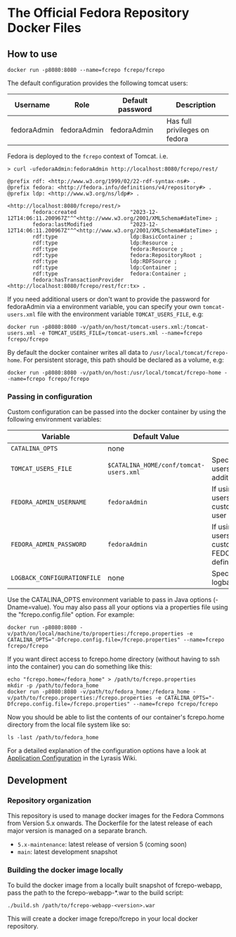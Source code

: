 # The Official Fedora Repository Docker Files

## How to use

```
docker run -p8080:8080 --name=fcrepo fcrepo/fcrepo
```

The default configuration provides the following tomcat users:

Username | Role          | Default password | Description
-------- | ------------- | ---------------- | -----------
fedoraAdmin | fedoraAdmin | fedoraAdmin     | Has full privileges on fedora

Fedora is deployed to the `fcrepo` context of Tomcat.
i.e.
```
> curl -ufedoraAdmin:fedoraAdmin http://localhost:8080/fcrepo/rest/

@prefix rdf: <http://www.w3.org/1999/02/22-rdf-syntax-ns#> .
@prefix fedora: <http://fedora.info/definitions/v4/repository#> .
@prefix ldp: <http://www.w3.org/ns/ldp#> .

<http://localhost:8080/fcrepo/rest/>
        fedora:created                 "2023-12-12T14:06:11.200967Z"^^<http://www.w3.org/2001/XMLSchema#dateTime> ;
        fedora:lastModified            "2023-12-12T14:06:11.200967Z"^^<http://www.w3.org/2001/XMLSchema#dateTime> ;
        rdf:type                       ldp:BasicContainer ;
        rdf:type                       ldp:Resource ;
        rdf:type                       fedora:Resource ;
        rdf:type                       fedora:RepositoryRoot ;
        rdf:type                       ldp:RDFSource ;
        rdf:type                       ldp:Container ;
        rdf:type                       fedora:Container ;
        fedora:hasTransactionProvider  <http://localhost:8080/fcrepo/rest/fcr:tx> .
```

If you need additional users or don't want to provide the password for fedoraAdmin via a environment variable, you can specify your own `tomcat-users.xml` file with the environment variable `TOMCAT_USERS_FILE`, e.g:

```
docker run -p8080:8080 -v/path/on/host/tomcat-users.xml:/tomcat-users.xml -e TOMCAT_USERS_FILE=/tomcat-users.xml --name=fcrepo fcrepo/fcrepo
```

By default the docker container writes all data to `/usr/local/tomcat/fcrepo-home`. For persistent storage, this path should be declared as a volume, e.g:

```
docker run -p8080:8080 -v/path/on/host:/usr/local/tomcat/fcrepo-home --name=fcrepo fcrepo/fcrepo
```

### Passing in configuration

Custom configuration can be passed into the docker container by using the following environment variables:

Variable | Default Value | Description
-------- | ------------- | -----------
`CATALINA_OPTS` | none |
`TOMCAT_USERS_FILE` | `$CATALINA_HOME/conf/tomcat-users.xml` | Specify a custom tomcat-users.xml file with e.g. additional users
`FEDORA_ADMIN_USERNAME` | `fedoraAdmin` | If using the default tomcat-users.xml file: specify a custom username for the user `fedoraAdmin`
`FEDORA_ADMIN_PASSWORD` | `fedoraAdmin` | If using the default tomcat-users.xml file: specify a custom password  for the FEDORA_ADMIN_USERNAME defined above
`LOGBACK_CONFIGURATIONFILE` | none | Specify a custom logback.configurationFile

Use the CATALINA_OPTS environment variable to pass in Java options (-Dname=value). You may also pass all your options via a properties file
using the "fcrepo.config.file" option.  For example: 
```
docker run -p8080:8080 -v/path/on/local/machine/to/properties:/fcrepo.properties -e CATALINA_OPTS="-Dfcrepo.config.file=/fcrepo.properties" --name=fcrepo fcrepo/fcrepo
```

If you want direct access to fcrepo.home directory (without having to ssh into the container) you can do something like this:

```
echo "fcrepo.home=/fedora_home" > /path/to/fcrepo.properties
mkdir -p /path/to/fedora_home
docker run -p8080:8080 -v/path/to/fedora_home:/fedora_home -v/path/to/fcrepo.properties:/fcrepo.properties -e CATALINA_OPTS="-Dfcrepo.config.file=/fcrepo.properties" --name=fcrepo fcrepo/fcrepo
```

Now you should be able to list the contents of our container's fcrepo.home directory from the local file system like so:
```
ls -last /path/to/fedora_home
```


For a detailed explanation of the configuration options have a look at [Application Configuration](https://wiki.lyrasis.org/display/FEDORA6x/Application+Configuration) in the Lyrasis Wiki.

## Development

### Repository organization

This repository is used to manage docker images for the Fedora Commons from Version 5.x onwards. The Dockerfile for the latest release of each major version is managed on a separate branch.

- `5.x-maintenance`: latest release of version 5 (coming soon)
- `main`: latest development snapshot

 ### Building the docker image locally

To build the docker image from a locally built snapshot of fcrepo-webapp, pass the path to the fcrepo-webapp-*.war to the build script:

```
./build.sh /path/to/fcrepo-webapp-<version>.war
```

This will create a docker image fcrepo/fcrepo in your local docker repository.
